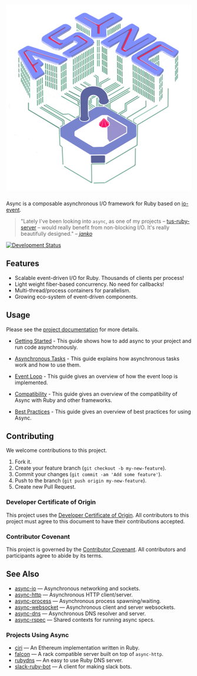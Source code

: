 # ![Async](logo.webp)

Async is a composable asynchronous I/O framework for Ruby based on [io-event](https://github.com/socketry/io-event).

> "Lately I've been looking into `async`, as one of my projects –
> [tus-ruby-server](https://github.com/janko/tus-ruby-server) – would really benefit from non-blocking I/O. It's really
> beautifully designed." *– [janko](https://github.com/janko)*

[![Development Status](https://github.com/socketry/async/workflows/Test/badge.svg)](https://github.com/socketry/async/actions?workflow=Test)

## Features

  - Scalable event-driven I/O for Ruby. Thousands of clients per process\!
  - Light weight fiber-based concurrency. No need for callbacks\!
  - Multi-thread/process containers for parallelism.
  - Growing eco-system of event-driven components.

## Usage

Please see the [project documentation](https://socketry.github.io/async/) for more details.

  - [Getting Started](https://socketry.github.io/async/guides/getting-started/index) - This guide shows how to add
    async to your project and run code asynchronously.

  - [Asynchronous Tasks](https://socketry.github.io/async/guides/asynchronous-tasks/index) - This guide explains how
    asynchronous tasks work and how to use them.

  - [Event Loop](https://socketry.github.io/async/guides/event-loop/index) - This guide gives an overview of how the
    event loop is implemented.

  - [Compatibility](https://socketry.github.io/async/guides/compatibility/index) - This guide gives an overview of the
    compatibility of Async with Ruby and other frameworks.

  - [Best Practices](https://socketry.github.io/async/guides/best-practices/index) - This guide gives an overview of
    best practices for using Async.

## Contributing

We welcome contributions to this project.

1.  Fork it.
2.  Create your feature branch (`git checkout -b my-new-feature`).
3.  Commit your changes (`git commit -am 'Add some feature'`).
4.  Push to the branch (`git push origin my-new-feature`).
5.  Create new Pull Request.

### Developer Certificate of Origin

This project uses the [Developer Certificate of Origin](https://developercertificate.org/). All contributors to this project must agree to this document to have their contributions accepted.

### Contributor Covenant

This project is governed by the [Contributor Covenant](https://www.contributor-covenant.org/). All contributors and participants agree to abide by its terms.

## See Also

  - [async-io](https://github.com/socketry/async-io) — Asynchronous networking and sockets.
  - [async-http](https://github.com/socketry/async-http) — Asynchronous HTTP client/server.
  - [async-process](https://github.com/socketry/async-process) — Asynchronous process spawning/waiting.
  - [async-websocket](https://github.com/socketry/async-websocket) — Asynchronous client and server websockets.
  - [async-dns](https://github.com/socketry/async-dns) — Asynchronous DNS resolver and server.
  - [async-rspec](https://github.com/socketry/async-rspec) — Shared contexts for running async specs.

### Projects Using Async

  - [ciri](https://github.com/ciri-ethereum/ciri) — An Ethereum implementation written in Ruby.
  - [falcon](https://github.com/socketry/falcon) — A rack compatible server built on top of `async-http`.
  - [rubydns](https://github.com/ioquatix/rubydns) — An easy to use Ruby DNS server.
  - [slack-ruby-bot](https://github.com/slack-ruby/slack-ruby-bot) — A client for making slack bots.
